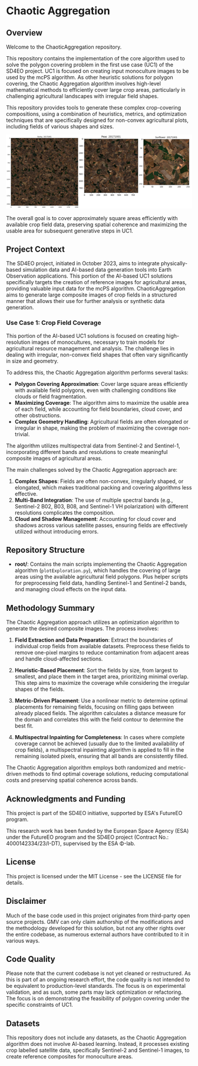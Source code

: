 # Chaotic Aggregation

## Overview

Welcome to the ChaoticAggregation repository.

This repository contains the implementation of the core algorithm used to solve the polygon covering problem in the first use case (UC1) of the SD4EO project. UC1 is focused on creating input monoculture images to be used by the mcPS algorithm. As other heuristic solutions for polygon covering, the Chaotic Aggregation algorithm involves high-level mathematical methods to efficiently cover large crop areas, particularly in challenging agricultural landscapes with irregular field shapes.

This repository provides tools to generate these complex crop-covering compositions, using a combination of heuristics, metrics, and optimization techniques that are specifically designed for non-convex agricultural plots, including fields of various shapes and sizes.

![Output examples](readme.media/chaotic_aggr_output.png)

The overall goal is to cover approximately square areas efficiently with available crop field data, preserving spatial coherence and maximizing the usable area for subsequent generative steps in UC1.

## Project Context

The SD4EO project, initiated in October 2023, aims to integrate physically-based simulation data and AI-based data generation tools into Earth Observation applications. This portion of the AI-based UC1 solutions specifically targets the creation of reference images for agricultural areas, providing valuable input data for the mcPS algorithm. ChaoticAggregation aims to generate large composite images of crop fields in a structured manner that allows their use for further analysis or synthetic data generation.

### Use Case 1: Crop Field Coverage

This portion of the AI-based UC1 solutions is focused on creating high-resolution images of monocultures, necessary to train models for agricultural resource management and analysis. The challenge lies in dealing with irregular, non-convex field shapes that often vary significantly in size and geometry.

To address this, the Chaotic Aggregation algorithm performs several tasks:

- **Polygon Covering Approximation**: Cover large square areas efficiently with available field polygons, even with challenging conditions like clouds or field fragmentation.
- **Maximizing Coverage**: The algorithm aims to maximize the usable area of each field, while accounting for field boundaries, cloud cover, and other obstructions.
- **Complex Geometry Handling**: Agricultural fields are often elongated or irregular in shape, making the problem of maximizing the coverage non-trivial.

The algorithm utilizes multispectral data from Sentinel-2 and Sentinel-1, incorporating different bands and resolutions to create meaningful composite images of agricultural areas.

The main challenges solved by the Chaotic Aggregation approach are:

1. **Complex Shapes**: Fields are often non-convex, irregularly shaped, or elongated, which makes traditional packing and covering algorithms less effective.
2. **Multi-Band Integration**: The use of multiple spectral bands (e.g., Sentinel-2 B02, B03, B08, and Sentinel-1 VH polarization) with different resolutions complicates the composition.
3. **Cloud and Shadow Management**: Accounting for cloud cover and shadows across various satellite passes, ensuring fields are effectively utilized without introducing errors.

## Repository Structure

- **root/**: Contains the main scripts implementing the Chaotic Aggregation algorithm (`plotExploration.py`), which handles the covering of large areas using the available agricultural field polygons. Plus helper scripts for preprocessing field data, handling Sentinel-1 and Sentinel-2 bands, and managing cloud effects on the input data.

## Methodology Summary

The Chaotic Aggregation approach utilizes an optimization algorithm to generate the desired composite images. The process involves:

1. **Field Extraction and Data Preparation**: Extract the boundaries of individual crop fields from available datasets. Preprocess these fields to remove one-pixel margins to reduce contamination from adjacent areas and handle cloud-affected sections.

2. **Heuristic-Based Placement**: Sort the fields by size, from largest to smallest, and place them in the target area, prioritizing minimal overlap. This step aims to maximize the coverage while considering the irregular shapes of the fields.

3. **Metric-Driven Placement**: Use a nonlinear metric to determine optimal placements for remaining fields, focusing on filling gaps between already placed fields. The algorithm calculates a distance measure for the domain and correlates this with the field contour to determine the best fit.

4. **Multispectral Inpainting for Completeness**: In cases where complete coverage cannot be achieved (usually due to the limited availability of crop fields), a multispectral inpainting algorithm is applied to fill in the remaining isolated pixels, ensuring that all bands are consistently filled.

The Chaotic Aggregation algorithm employs both randomized and metric-driven methods to find optimal coverage solutions, reducing computational costs and preserving spatial coherence across bands.

## Acknowledgments and Funding

This project is part of the SD4EO initiative, supported by ESA's FutureEO program.

This research work has been funded by the European Space Agency (ESA) under the FutureEO program and the SD4EO project (Contract No.: 4000142334/23/I-DT), supervised by the ESA Φ-lab.

## License

This project is licensed under the MIT License - see the LICENSE file for details.

## Disclaimer

Much of the base code used in this project originates from third-party open source projects. GMV can only claim authorship of the modifications and the methodology developed for this solution, but not any other rights over the entire codebase, as numerous external authors have contributed to it in various ways.

## Code Quality

Please note that the current codebase is not yet cleaned or restructured. As this is part of an ongoing research effort, the code quality is not intended to be equivalent to production-level standards. The focus is on experimental validation, and as such, some parts may lack optimization or refactoring.
The focus is on demonstrating the feasibility of polygon covering under the specific constraints of UC1.

## Datasets

This repository does not include any datasets, as the Chaotic Aggregation algorithm does not involve AI-based learning. Instead, it processes existing crop labelled satellite data, specifically Sentinel-2 and Sentinel-1 images, to create reference composites for monoculture areas.

